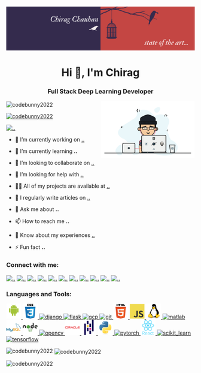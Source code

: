 ![logo](https://github.com/codeBunny2022/codeBunny2022/blob/main/state%20of%20the%20art....png)
<h1 align="center">Hi 👋, I'm Chirag</h1>
<h3 align="center">Full Stack Deep Learning Developer</h3>
<img align="right" alt="code" src="https://github.com/codeBunny2022/codeBunny2022/blob/main/codeit.gif" height="150" width="250">
<p align="left"> <img src="https://komarev.com/ghpvc/?username=codebunny2022&label=Profile%20views&color=0e75b6&style=flat" alt="codebunny2022" /> </p>

<p align="left"> <a href="https://github.com/ryo-ma/github-profile-trophy"><img src="https://github-profile-trophy.vercel.app/?username=codebunny2022" alt="codebunny2022" /></a> </p>

<p align="left"> <a href="https://twitter.com/.." target="blank"><img src="https://img.shields.io/twitter/follow/..?logo=twitter&style=for-the-badge" alt=".." /></a> </p>

- 🔭 I’m currently working on [..](..)

- 🌱 I’m currently learning **..**

- 👯 I’m looking to collaborate on [..](..)

- 🤝 I’m looking for help with [..](..)

- 👨‍💻 All of my projects are available at [..](..)

- 📝 I regularly write articles on [..](..)

- 💬 Ask me about **..**

- 📫 How to reach me **..**

- 📄 Know about my experiences [..](..)

- ⚡ Fun fact **..**

<h3 align="left">Connect with me:</h3>
<p align="left">
<a href="https://dev.to/.." target="blank"><img align="center" src="https://raw.githubusercontent.com/rahuldkjain/github-profile-readme-generator/master/src/images/icons/Social/devto.svg" alt=".." height="30" width="40" /></a>
<a href="https://twitter.com/.." target="blank"><img align="center" src="https://raw.githubusercontent.com/rahuldkjain/github-profile-readme-generator/master/src/images/icons/Social/twitter.svg" alt=".." height="30" width="40" /></a>
<a href="https://linkedin.com/in/.." target="blank"><img align="center" src="https://raw.githubusercontent.com/rahuldkjain/github-profile-readme-generator/master/src/images/icons/Social/linked-in-alt.svg" alt=".." height="30" width="40" /></a>
<a href="https://stackoverflow.com/users/.." target="blank"><img align="center" src="https://raw.githubusercontent.com/rahuldkjain/github-profile-readme-generator/master/src/images/icons/Social/stack-overflow.svg" alt=".." height="30" width="40" /></a>
<a href="https://kaggle.com/.." target="blank"><img align="center" src="https://raw.githubusercontent.com/rahuldkjain/github-profile-readme-generator/master/src/images/icons/Social/kaggle.svg" alt=".." height="30" width="40" /></a>
<a href="https://instagram.com/.." target="blank"><img align="center" src="https://raw.githubusercontent.com/rahuldkjain/github-profile-readme-generator/master/src/images/icons/Social/instagram.svg" alt=".." height="30" width="40" /></a>
<a href="https://www.codechef.com/users/.." target="blank"><img align="center" src="https://cdn.jsdelivr.net/npm/simple-icons@3.1.0/icons/codechef.svg" alt=".." height="30" width="40" /></a>
<a href="https://www.hackerrank.com/.." target="blank"><img align="center" src="https://raw.githubusercontent.com/rahuldkjain/github-profile-readme-generator/master/src/images/icons/Social/hackerrank.svg" alt=".." height="30" width="40" /></a>
<a href="https://www.leetcode.com/.." target="blank"><img align="center" src="https://raw.githubusercontent.com/rahuldkjain/github-profile-readme-generator/master/src/images/icons/Social/leet-code.svg" alt=".." height="30" width="40" /></a>
<a href="https://auth.geeksforgeeks.org/user/.." target="blank"><img align="center" src="https://raw.githubusercontent.com/rahuldkjain/github-profile-readme-generator/master/src/images/icons/Social/geeks-for-geeks.svg" alt=".." height="30" width="40" /></a>
<a href="https://discord.gg/.." target="blank"><img align="center" src="https://raw.githubusercontent.com/rahuldkjain/github-profile-readme-generator/master/src/images/icons/Social/discord.svg" alt=".." height="30" width="40" /></a>
</p>

<h3 align="left">Languages and Tools:</h3>
<p align="left"> <a href="https://developer.android.com" target="_blank" rel="noreferrer"> <img src="https://raw.githubusercontent.com/devicons/devicon/master/icons/android/android-original-wordmark.svg" alt="android" width="40" height="40"/> </a> <a href="https://www.w3schools.com/css/" target="_blank" rel="noreferrer"> <img src="https://raw.githubusercontent.com/devicons/devicon/master/icons/css3/css3-original-wordmark.svg" alt="css3" width="40" height="40"/> </a> <a href="https://www.djangoproject.com/" target="_blank" rel="noreferrer"> <img src="https://cdn.worldvectorlogo.com/logos/django.svg" alt="django" width="40" height="40"/> </a> <a href="https://flask.palletsprojects.com/" target="_blank" rel="noreferrer"> <img src="https://www.vectorlogo.zone/logos/pocoo_flask/pocoo_flask-icon.svg" alt="flask" width="40" height="40"/> </a> <a href="https://cloud.google.com" target="_blank" rel="noreferrer"> <img src="https://www.vectorlogo.zone/logos/google_cloud/google_cloud-icon.svg" alt="gcp" width="40" height="40"/> </a> <a href="https://git-scm.com/" target="_blank" rel="noreferrer"> <img src="https://www.vectorlogo.zone/logos/git-scm/git-scm-icon.svg" alt="git" width="40" height="40"/> </a> <a href="https://www.w3.org/html/" target="_blank" rel="noreferrer"> <img src="https://raw.githubusercontent.com/devicons/devicon/master/icons/html5/html5-original-wordmark.svg" alt="html5" width="40" height="40"/> </a> <a href="https://developer.mozilla.org/en-US/docs/Web/JavaScript" target="_blank" rel="noreferrer"> <img src="https://raw.githubusercontent.com/devicons/devicon/master/icons/javascript/javascript-original.svg" alt="javascript" width="40" height="40"/> </a> <a href="https://www.linux.org/" target="_blank" rel="noreferrer"> <img src="https://raw.githubusercontent.com/devicons/devicon/master/icons/linux/linux-original.svg" alt="linux" width="40" height="40"/> </a> <a href="https://www.mathworks.com/" target="_blank" rel="noreferrer"> <img src="https://upload.wikimedia.org/wikipedia/commons/2/21/Matlab_Logo.png" alt="matlab" width="40" height="40"/> </a> <a href="https://www.mysql.com/" target="_blank" rel="noreferrer"> <img src="https://raw.githubusercontent.com/devicons/devicon/master/icons/mysql/mysql-original-wordmark.svg" alt="mysql" width="40" height="40"/> </a> <a href="https://nodejs.org" target="_blank" rel="noreferrer"> <img src="https://raw.githubusercontent.com/devicons/devicon/master/icons/nodejs/nodejs-original-wordmark.svg" alt="nodejs" width="40" height="40"/> </a> <a href="https://opencv.org/" target="_blank" rel="noreferrer"> <img src="https://www.vectorlogo.zone/logos/opencv/opencv-icon.svg" alt="opencv" width="40" height="40"/> </a> <a href="https://www.oracle.com/" target="_blank" rel="noreferrer"> <img src="https://raw.githubusercontent.com/devicons/devicon/master/icons/oracle/oracle-original.svg" alt="oracle" width="40" height="40"/> </a> <a href="https://pandas.pydata.org/" target="_blank" rel="noreferrer"> <img src="https://raw.githubusercontent.com/devicons/devicon/2ae2a900d2f041da66e950e4d48052658d850630/icons/pandas/pandas-original.svg" alt="pandas" width="40" height="40"/> </a> <a href="https://www.python.org" target="_blank" rel="noreferrer"> <img src="https://raw.githubusercontent.com/devicons/devicon/master/icons/python/python-original.svg" alt="python" width="40" height="40"/> </a> <a href="https://pytorch.org/" target="_blank" rel="noreferrer"> <img src="https://www.vectorlogo.zone/logos/pytorch/pytorch-icon.svg" alt="pytorch" width="40" height="40"/> </a> <a href="https://reactjs.org/" target="_blank" rel="noreferrer"> <img src="https://raw.githubusercontent.com/devicons/devicon/master/icons/react/react-original-wordmark.svg" alt="react" width="40" height="40"/> </a> <a href="https://scikit-learn.org/" target="_blank" rel="noreferrer"> <img src="https://upload.wikimedia.org/wikipedia/commons/0/05/Scikit_learn_logo_small.svg" alt="scikit_learn" width="40" height="40"/> </a> <a href="https://www.tensorflow.org" target="_blank" rel="noreferrer"> <img src="https://www.vectorlogo.zone/logos/tensorflow/tensorflow-icon.svg" alt="tensorflow" width="40" height="40"/> </a> </p>

<p><img align="left" src="https://github-readme-stats.vercel.app/api/top-langs?username=codebunny2022&show_icons=true&locale=en&layout=compact" alt="codebunny2022" /></p>

<p>&nbsp;<img align="center" src="https://github-readme-stats.vercel.app/api?username=codebunny2022&show_icons=true&locale=en" alt="codebunny2022" /></p>

<p><img align="center" src="https://github-readme-streak-stats.herokuapp.com/?user=codebunny2022&" alt="codebunny2022" /></p>
